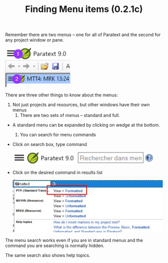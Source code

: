 ﻿---
title: Finding Menu items (0.2.1c)
---
Remember there are two menus – one for all of Paratext and the second for any project window or pane.

![](../media/e9cbe337535b0066982b02b8f2441767.png)

There are three other things to know about the menus:

1.  Not just projects and resources, but other windows have their own menus
    1.  There are two sets of menus – standard and full.
-   A standard menu can be expanded by clicking on wedge at the bottom.
    1.  You can search for menu commands
-   Click on search box, type command

    ![](../media/b5fb6ae4caa3ec7fdf1e1edf4297bdc2.png)

-   Click on the desired command in results list

    ![](../media/15dffadfb321eb0da3c3a11b85a01be3.png)

The menu search works even if you are in standard menus and the command you are searching is normally hidden.

The same search also shows help topics.

